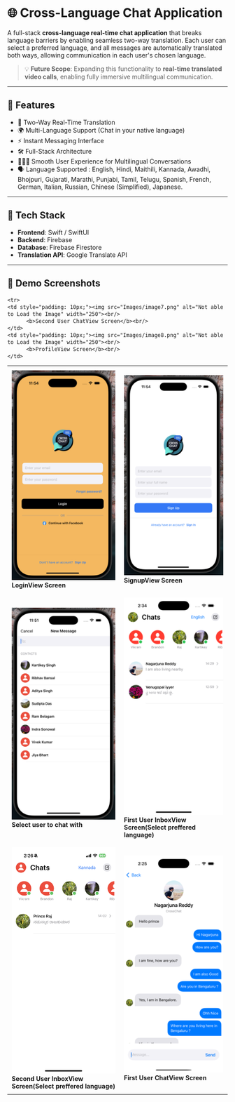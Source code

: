 # 🌐 Cross-Language Chat Application

A full-stack **cross-language real-time chat application** that breaks language barriers by enabling seamless two-way translation. Each user can select a preferred language, and all messages are automatically translated both ways, allowing communication in each user's chosen language.

> 💡 **Future Scope**: Expanding this functionality to **real-time translated video calls**, enabling fully immersive multilingual communication.

---

## 🧠 Features

- 🔄 Two-Way Real-Time Translation
- 🌍 Multi-Language Support (Chat in your native language)
- ⚡ Instant Messaging Interface
- 🛠️ Full-Stack Architecture
- 🧑‍🤝‍🧑 Smooth User Experience for Multilingual Conversations
- 🗣️ Language Supported : English, Hindi, Maithili, Kannada, Awadhi, Bhojpuri, Gujarati, Marathi, Punjabi, Tamil, Telugu, Spanish, French, German, Italian, Russian, Chinese (Simplified), Japanese.

---

## 🚀 Tech Stack

- **Frontend**: Swift / SwiftUI
- **Backend**: Firebase
- **Database**: Firebase Firestore
- **Translation API**: Google Translate API

---

## 📸 Demo Screenshots

<table>
  <tr>
    <td style="padding: 10px;"><img src="Images/image1.png" alt="Not able to Load the Image" width="250"><br/>
          <b>LoginView Screen</b><br/>
    </td>
    <td style="padding: 10px;"><img src="Images/image2.png" alt="Not able to Load the Image" width="250"><br/>
          <b>SignupView Screen</b><br/>
    </td>
  </tr>
  <tr>
    <td style="padding: 10px;"><img src="Images/image3.png" alt="Not able to Load the Image" width="250"><br/>
          <b>Select user to chat with</b><br/>
    </td>
    <td style="padding: 10px;"><img src="Images/image4.png" alt="Not able to Load the Image" width="250"><br/>
          <b>First User InboxView Screen(Select preffered language)</b><br/>
    </td>
  <tr>
    <td style="padding: 10px;"><img src="Images/image5.png" alt="Not able to Load the Image" width="250"><br/>
          <b>Second User InboxView Screen(Select preffered language)</b><br/>
    </td>
    <td style="padding: 10px;"><img src="Images/image6.png" alt="Not able to Load the Image" width="250"><br/>
          <b>First User ChatView Screen</b><br/>
    </td>
  </tr>

    <tr>
    <td style="padding: 10px;"><img src="Images/image7.png" alt="Not able to Load the Image" width="250"><br/>
          <b>Second User ChatView Screen</b><br/>
    </td>
    <td style="padding: 10px;"><img src="Images/image8.png" alt="Not able to Load the Image" width="250"><br/>
          <b>ProfileView Screen</b><br/>
    </td>
  </tr>
</table>

